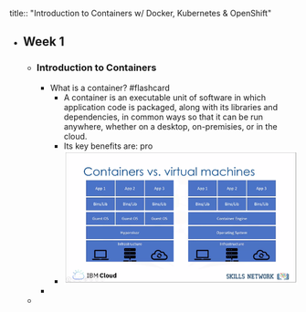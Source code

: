 title:: "Introduction to Containers w/ Docker, Kubernetes & OpenShift"

- ## Week 1
	- ### Introduction to Containers
		- What is a container? #flashcard
			- A container is an executable unit of software in which application code is packaged, along with its libraries and dependencies, in common ways so that it can be run anywhere, whether on a desktop, on-premisies, or in the cloud.
			- Its key benefits are: pro
			- ![image.png](../assets/image_1659713334665_0.png)
		-
	-